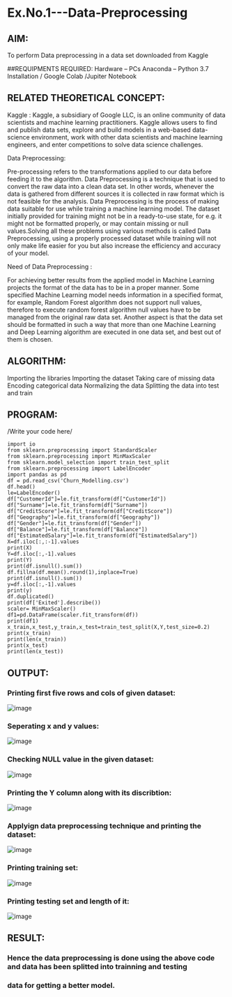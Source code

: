 # Ex.No.1---Data-Preprocessing
## AIM:

To perform Data preprocessing in a data set downloaded from Kaggle

##REQUIPMENTS REQUIRED:
Hardware – PCs
Anaconda – Python 3.7 Installation / Google Colab /Jupiter Notebook

## RELATED THEORETICAL CONCEPT:

Kaggle :
Kaggle, a subsidiary of Google LLC, is an online community of data scientists and machine learning practitioners. Kaggle allows users to find and publish data sets, explore and build models in a web-based data-science environment, work with other data scientists and machine learning engineers, and enter competitions to solve data science challenges.

Data Preprocessing:

Pre-processing refers to the transformations applied to our data before feeding it to the algorithm. Data Preprocessing is a technique that is used to convert the raw data into a clean data set. In other words, whenever the data is gathered from different sources it is collected in raw format which is not feasible for the analysis.
Data Preprocessing is the process of making data suitable for use while training a machine learning model. The dataset initially provided for training might not be in a ready-to-use state, for e.g. it might not be formatted properly, or may contain missing or null values.Solving all these problems using various methods is called Data Preprocessing, using a properly processed dataset while training will not only make life easier for you but also increase the efficiency and accuracy of your model.

Need of Data Preprocessing :

For achieving better results from the applied model in Machine Learning projects the format of the data has to be in a proper manner. Some specified Machine Learning model needs information in a specified format, for example, Random Forest algorithm does not support null values, therefore to execute random forest algorithm null values have to be managed from the original raw data set.
Another aspect is that the data set should be formatted in such a way that more than one Machine Learning and Deep Learning algorithm are executed in one data set, and best out of them is chosen.


## ALGORITHM:
Importing the libraries
Importing the dataset
Taking care of missing data
Encoding categorical data
Normalizing the data
Splitting the data into test and train

## PROGRAM:
/Write your code here/
~~~
import io
from sklearn.preprocessing import StandardScaler
from sklearn.preprocessing import MinMaxScaler
from sklearn.model_selection import train_test_split
from sklearn.preprocessing import LabelEncoder
import pandas as pd
df = pd.read_csv('Churn_Modelling.csv')
df.head()
le=LabelEncoder()
df["CustomerId"]=le.fit_transform(df["CustomerId"])
df["Surname"]=le.fit_transform(df["Surname"])
df["CreditScore"]=le.fit_transform(df["CreditScore"])
df["Geography"]=le.fit_transform(df["Geography"])
df["Gender"]=le.fit_transform(df["Gender"])
df["Balance"]=le.fit_transform(df["Balance"])
df["EstimatedSalary"]=le.fit_transform(df["EstimatedSalary"])
X=df.iloc[:,:-1].values
print(X)
Y=df.iloc[:,-1].values
print(Y)
print(df.isnull().sum())
df.fillna(df.mean().round(1),inplace=True)
print(df.isnull().sum())
y=df.iloc[:,-1].values
print(y)
df.duplicated()
print(df['Exited'].describe())
scaler= MinMaxScaler()
df1=pd.DataFrame(scaler.fit_transform(df))
print(df1)
x_train,x_test,y_train,x_test=train_test_split(X,Y,test_size=0.2)
print(x_train)
print(len(x_train))
print(x_test)
print(len(x_test))
~~~
## OUTPUT:
### Printing first five rows and cols of given dataset:
![image](https://user-images.githubusercontent.com/93427264/229359845-cb939621-0459-43ec-89fd-a6f64954d8b9.png)
### Seperating x and y values:
![image](https://user-images.githubusercontent.com/93427264/229359871-b0f2390f-7c2c-4475-9c06-77f9e02443d9.png)
### Checking NULL value in the given dataset:
![image](https://user-images.githubusercontent.com/93427264/229359905-7242ba39-daef-4fbe-b5a8-68b3fecfbc62.png)
### Printing the Y column along with its discribtion:
![image](https://user-images.githubusercontent.com/93427264/229360039-2e50d2bf-3ed3-49fa-bcb2-eb6b4abc2973.png)
### Applyign data preprocessing technique and printing the dataset:
![image](https://user-images.githubusercontent.com/93427264/229360121-85463e88-3fa5-4d1f-825f-4acddd762314.png)
### Printing training set:
![image](https://user-images.githubusercontent.com/93427264/229360208-dd9c0e8f-f1b2-4b13-8124-c8dbac7ad485.png)
### Printing testing set and length of it:
![image](https://user-images.githubusercontent.com/93427264/229360244-28e2fa80-b67b-4431-aff2-1df167281f9c.png)

## RESULT:
### Hence the data preprocessing is done using the above code and data has been splitted into trainning and testing
### data for getting a better model.

